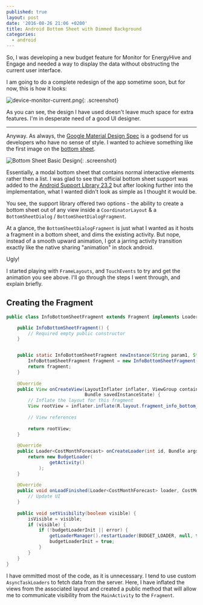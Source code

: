 ```yaml
---
published: true
layout: post
date: '2016-08-26 21:06 +0200'
title: Android Bottom Sheet with Dimmed Background
categories:
  - android
---
```

So, I was developing a new budget feature for Monitor for EnergyHive and Engage and needed a way to display the data without obstructing the current user interface. 

I am going to do a complete redesign of the app sometime soon, but for now, this is how it looks:

![device-monitor-current.png]({{site.baseurl}}/assets/device-monitor-current.png){: .screenshot}

As you can see, the design I have used doesn't leave much space for extra features. I'm in desperate need of a good UI designer.

---

Anyway. As always, the [Google Material Design Spec][materialdesignspec] is a godsend for us developers who have no sense of style. I wanted to achieve something like the first image on the [bottom sheet][bottomsheetspec].

[materialdesignspec]: https://material.google.com
[bottomsheetspec]: https://material.google.com/components/bottom-sheets.html

![Bottom Sheet Basic Design]({{site.baseurl}}/assets/material_design_spec_components_bottom_sheets.png){: .screenshot}

Essentially, a modal bottom sheet that contains normal interactive elements rather then a list. I was glad to see that official bottom sheet support was added to the [Android Support Library 23.2][androidsupportlibrary232] but after looking further into the implementation, what I wanted didn't look as simple as I thought it would be.

[androidsupportlibrary232]: http://android-developers.blogspot.it/2016/02/android-support-library-232.html


You see, the support library offered two options - the ability to create a bottom sheet out of any view inside a `CoordinatorLayout` & a `BottomSheetDialog` / `BottomSheetDialogFragment`.

At a glance, the `BottomSheetDialogFragment` is just what I wanted as it hosts a fragment in a bottom sheet, and dims the existing activity. But nope, instead of a smooth upward animation, I got a jarring activity transition exactly like the native sharing "animation" in stock android.

Ugly!

I started playing with `FrameLayouts`, and `TouchEvents` to try and get the animation you see above. I'll go through the steps I went through, and explain briefly. 

## Creating the Fragment

```java
public class InfoBottomSheetFragment extends Fragment implements LoaderManager.LoaderCallbacks<CostMonthForecast>, View.OnClickListener {

    public InfoBottomSheetFragment() {
        // Required empty public constructor
    }


    public static InfoBottomSheetFragment newInstance(String param1, String param2) {
        InfoBottomSheetFragment fragment = new InfoBottomSheetFragment();
        return fragment;
    }
    
    @Override
    public View onCreateView(LayoutInflater inflater, ViewGroup container,
                             Bundle savedInstanceState) {
        // Inflate the layout for this fragment
        View rootView = inflater.inflate(R.layout.fragment_info_bottom_sheet, container, false);
        
        // View references
        
        return rootView;
    }
    
    @Override
    public Loader<CostMonthForecast> onCreateLoader(int id, Bundle args) {
    	return new BudgetLoader(
                getActivity()
        	);
    }
    
    @Override
    public void onLoadFinished(Loader<CostMonthForecast> loader, CostMonthForecast data) {
    	// Update UI
    }
    
    public void setVisibility(boolean visible) {
        isVisible = visible;
        if (visible) {
            if (!budgetLoaderInit || error) {
                getLoaderManager().restartLoader(BUDGET_LOADER, null, this);
                budgetLoaderInit = true;
            }
        }
    }
}
```

I have ommitted most of the code, as it is unnecessary. I tend to use custom `AsyncTaskLoaders` to fetch data from the server. Here, I have inflated the views from the associated layout and created a public method that will allow me to communicate visibility from the `MainActivity` to the `Fragment`.








